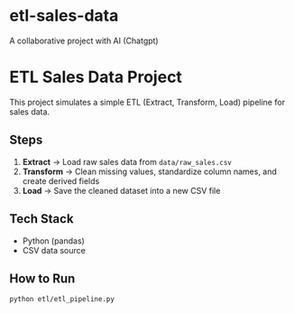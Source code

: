 # etl-sales-data
A collaborative project with AI (Chatgpt)

# ETL Sales Data Project

This project simulates a simple ETL (Extract, Transform, Load) pipeline for sales data.  

## Steps
1. **Extract** → Load raw sales data from `data/raw_sales.csv`
2. **Transform** → Clean missing values, standardize column names, and create derived fields
3. **Load** → Save the cleaned dataset into a new CSV file

## Tech Stack
- Python (pandas)
- CSV data source

## How to Run
```bash
python etl/etl_pipeline.py
